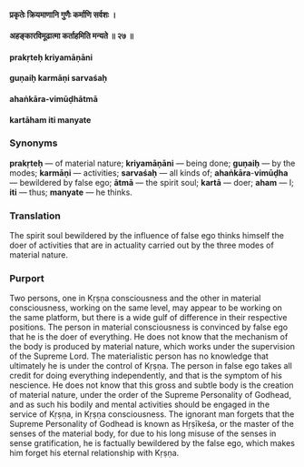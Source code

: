 #### प्रकृतेः क्रियमाणानि गुणैः कर्माणि सर्वशः ।
#### अहङ्कारविमूढात्मा कर्ताहमिति मन्यते ॥ २७ ॥

#### prakṛteḥ kriyamāṇāni
#### guṇaiḥ karmāṇi sarvaśaḥ
#### ahaṅkāra-vimūḍhātmā
#### kartāham iti manyate

### Synonyms

**prakṛteḥ** — of material nature; **kriyamāṇāni** — being done; **guṇaiḥ** — by the modes; **karmāṇi** — activities; **sarvaśaḥ** — all kinds of; **ahaṅkāra**-**vimūḍha** — bewildered by false ego; **ātmā** — the spirit soul; **kartā** — doer; **aham** — I; **iti** — thus; **manyate** — he thinks.

### Translation

The spirit soul bewildered by the influence of false ego thinks himself the doer of activities that are in actuality carried out by the three modes of material nature.

### Purport

Two persons, one in Kṛṣṇa consciousness and the other in material consciousness, working on the same level, may appear to be working on the same platform, but there is a wide gulf of difference in their respective positions. The person in material consciousness is convinced by false ego that he is the doer of everything. He does not know that the mechanism of the body is produced by material nature, which works under the supervision of the Supreme Lord. The materialistic person has no knowledge that ultimately he is under the control of Kṛṣṇa. The person in false ego takes all credit for doing everything independently, and that is the symptom of his nescience. He does not know that this gross and subtle body is the creation of material nature, under the order of the Supreme Personality of Godhead, and as such his bodily and mental activities should be engaged in the service of Kṛṣṇa, in Kṛṣṇa consciousness. The ignorant man forgets that the Supreme Personality of Godhead is known as Hṛṣīkeśa, or the master of the senses of the material body, for due to his long misuse of the senses in sense gratification, he is factually bewildered by the false ego, which makes him forget his eternal relationship with Kṛṣṇa.